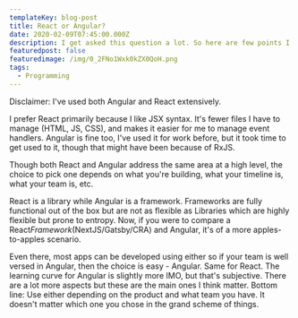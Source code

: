 ```yaml
---
templateKey: blog-post
title: React or Angular?
date: 2020-02-09T07:45:00.000Z
description: I get asked this question a lot. So here are few points I like to discuss.
featuredpost: false
featuredimage: /img/0_2FNo1Wxk0kZX0QoH.png
tags:
  - Programming
---
```

Disclaimer: I've used both Angular and React extensively.

I prefer React primarily because I like JSX syntax. It's fewer files I have to manage (HTML, JS, CSS), and makes it easier for me to manage event handlers. Angular is fine too, I've used it for work before, but it took time to get used to it, though that might have been because of RxJS. 

Though both React and Angular address the same area at a high level, the choice to pick one depends on what you're building, what your timeline is, what your team is, etc.

React is a library while Angular is a framework. Frameworks are fully functional out of the box but are not as flexible as Libraries which are highly flexible but prone to entropy. Now, if you were to compare a React*Framework*(NextJS/Gatsby/CRA) and Angular, it's of a more apples-to-apples scenario.

Even there, most apps can be developed using either so if your team is well versed in Angular, then the choice is easy - Angular. Same for React. The learning curve for Angular is slightly more IMO, but that's subjective. There are a lot more aspects but these are the main ones I think matter. Bottom line: Use either depending on the product and what team you have. It doesn't matter which one you chose in the grand scheme of things.
